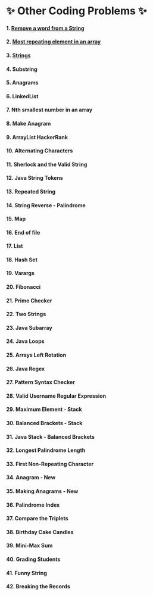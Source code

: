 # :sparkles: Other Coding Problems :sparkles:

#### 1.  [Remove a word from a String](https://github.com/Harishankar-GitHub/Other-Coding-Problems/tree/master/Remove%20a%20word%20from%20a%20String/src)
#### 2.  [Most repeating element in an array](https://github.com/Harishankar-GitHub/Other-Coding-Problems/tree/master/Most%20repeating%20element%20in%20Array/src)
#### 3.  [Strings](https://github.com/Harishankar-GitHub/Other-Coding-Problems/blob/master/Strings/src/Strings.java)
#### 4.  Substring
#### 5.  Anagrams
#### 6.  LinkedList
#### 7.  Nth smallest number in an array
#### 8.  Make Anagram
#### 9.  ArrayList HackerRank
#### 10. Alternating Characters
#### 11. Sherlock and the Valid String
#### 12. Java String Tokens
#### 13. Repeated String
#### 14. String Reverse - Palindrome
#### 15. Map
#### 16. End of file
#### 17. List
#### 18. Hash Set
#### 19. Varargs
#### 20. Fibonacci
#### 21. Prime Checker
#### 22. Two Strings
#### 23. Java Subarray
#### 24. Java Loops
#### 25. Arrays Left Rotation
#### 26. Java Regex
#### 27. Pattern Syntax Checker
#### 28. Valid Username Regular Expression
#### 29. Maximum Element - Stack
#### 30. Balanced Brackets - Stack
#### 31. Java Stack - Balanced Brackets
#### 32. Longest Palindrome Length
#### 33. First Non-Repeating Character
#### 34. Anagram - New
#### 35. Making Anagrams - New
#### 36. Palindrome Index
#### 37. Compare the Triplets
#### 38. Birthday Cake Candles
#### 39. Mini-Max Sum
#### 40. Grading Students
#### 41. Funny String
#### 42. Breaking the Records